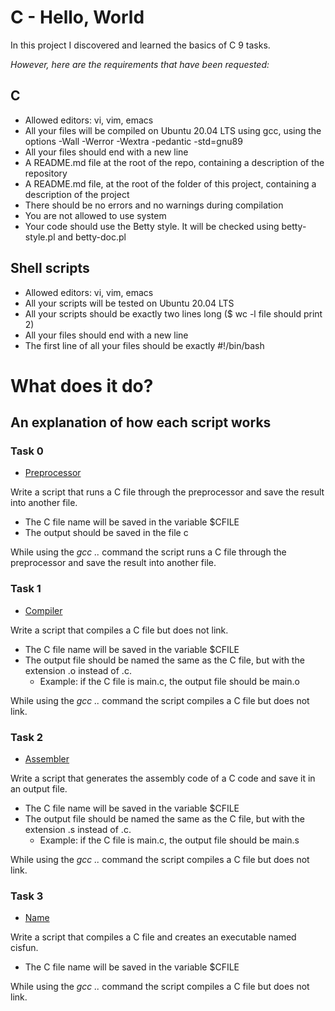 # C - Hello, World

In this project I discovered and learned the basics of C 9 tasks.

*However, here are the requirements that have been requested:*

## C

* Allowed editors: vi, vim, emacs
* All your files will be compiled on Ubuntu 20.04 LTS using gcc, using the options -Wall -Werror -Wextra -pedantic -std=gnu89
* All your files should end with a new line
* A README.md file at the root of the repo, containing a description of the repository
* A README.md file, at the root of the folder of this project, containing a description of the project
* There should be no errors and no warnings during compilation
* You are not allowed to use system
* Your code should use the Betty style. It will be checked using betty-style.pl and betty-doc.pl


## Shell scripts

* Allowed editors: vi, vim, emacs
* All your scripts will be tested on Ubuntu 20.04 LTS
* All your scripts should be exactly two lines long ($ wc -l file should print 2)
* All your files should end with a new line
* The first line of all your files should be exactly #!/bin/bash


# **What does it do?**

## **An explanation of how each script works**

### **Task 0**
* [Preprocessor](https://github.com/Aluranae/holbertonschool-low_level_programming/blob/main/hello_world/0-preprocessor)

Write a script that runs a C file through the preprocessor and save the result into another file.

* The C file name will be saved in the variable $CFILE
* The output should be saved in the file c

While using the _gcc .._ command the script runs a C file through the preprocessor and save the result into another file.


### **Task 1**
* [Compiler](https://github.com/Aluranae/holbertonschool-low_level_programming/blob/main/hello_world/1-compiler)

Write a script that compiles a C file but does not link.

* The C file name will be saved in the variable $CFILE
* The output file should be named the same as the C file, but with the extension .o instead of .c.
	* Example: if the C file is main.c, the output file should be main.o

While using the _gcc .._ command the script compiles a C file but does not link.


### **Task 2**
* [Assembler](https://github.com/Aluranae/holbertonschool-low_level_programming/blob/main/hello_world/2-assembler)

Write a script that generates the assembly code of a C code and save it in an output file.

* The C file name will be saved in the variable $CFILE
* The output file should be named the same as the C file, but with the extension .s instead of .c.
	* Example: if the C file is main.c, the output file should be main.s

While using the _gcc .._ command the script compiles a C file but does not link.


### **Task 3**
* [Name](https://github.com/Aluranae/holbertonschool-low_level_programming/blob/main/hello_world/3-name)

Write a script that compiles a C file and creates an executable named cisfun.

* The C file name will be saved in the variable $CFILE

While using the _gcc .._ command the script compiles a C file but does not link.


